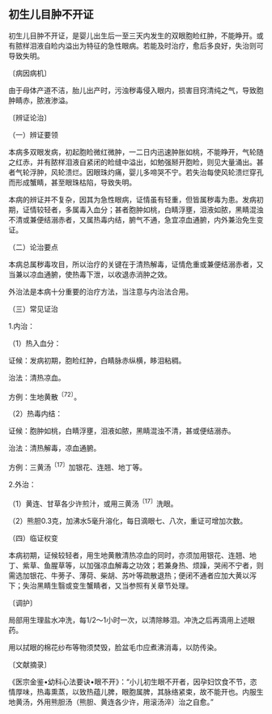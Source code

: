 ## 初生儿目肿不开证

初生儿目肿不开证，是婴儿出生后一至三天内发生的双眼胞睑红肿，不能睁开。或有脓样泪液自睑内溢出为特征的急性眼病。若能及时治疗，愈后多良好，失治则可导致失明。

〔病因病机〕

由于母体产道不洁，胎儿出产时，污浊秽毒侵入眼内，损害目窍清纯之气，导致胞肿睛赤，脓液渗溢。

〔辨证论治〕

（一）辨证要领

本病多双眼发病，初起胞睑微红微肿，一二日内迅速肿胀如桃，不能睁开，气轮随之红赤，并有脓样泪液自紧闭的睑缝中溢出，如勉强掰开胞睑，则见大量涌出。甚者气轮浮肿，风轮溃烂。因眼珠灼痛，婴儿多啼哭不宁。若失治每使风轮溃烂穿孔而形成蟹睛，甚至眼珠枯陷，导致失明。

本病的辨证并不复杂，因其为急性眼病，证情虽有轻重，但皆属秽毒为患。发病初期，证情较轻者，多属毒入血分；甚者胞肿如桃，白睛浮壅，泪液如脓，黑睛混浊不清或兼便结溺赤者，又属热毒内结，腑气不通，急宜凉血通腑，内外兼治免生变证。

（二）论治要点

本病总属秽毒攻目，所以治疗的关键在于清热解毒，证情危重或兼便结溺赤者，又当兼以凉血通腑，使热毒下泄，以收退赤消肿之效。

外治法是本病十分重要的治疗方法，当注意与内治法合用。

（三）常见证治

1.内治：

（1）热入血分：

证候：发病初期，胞睑红肿，白睛脉赤纵横，眵泪粘稠。

治法：清热凉血。

方例：生地黄散<sup>〔72〕</sup>。

（2）热毒内结：

证候：胞肿如桃，白睛浮壅，泪液如脓，黑睛混浊不清，甚或便结溺赤。

治法：清热解毒，凉血通腑。

方例：三黄汤<sup>〔17〕</sup>加银花、连翘、地丁等。

2.外治：

（1）黄连、甘草各少许煎汁，或用三黄汤<sup>〔17〕</sup>洗眼。

（2）熊胆0.3克，加沸水5毫升溶化，每日滴眼七、八次，重证可增加次数。

（四）临证权变

本病初期，证候较轻者，用生地黄散清热凉血的同时，亦须加用银花、连翘、地丁、紫草、鱼腥草等，以加强凉血解毒之功效；若兼身热、烦躁，哭闹不宁者，则需选加银花、牛蒡子、薄荷、柴胡、苏叶等疏散退热；便闭不通者应加大黄以泻下；失治黑睛生翳或变生蟹睛者，又当参照有关章节处理。

〔调护〕

局部用生理盐水冲洗，每1/2〜1小时一次，以清除眵泪。冲洗之后再滴用上述眼药。

用以拭眼的棉花纱布等物须焚毁，脸盆毛巾应煮沸消毒，以防传染。

〔文献摘录〕

《医宗金鉴•幼科心法要诀•眼不开》：“小儿初生眼不开者，因孕妇饮食不节，恣情厚味，热毒熏蒸，以致热蕴儿脾，眼胞属脾，其脉络紧束，故不能开也。内服生地黄汤，外用熊胆汤（熊胆、黄连各少许，用滚汤淬）治之自愈。”
